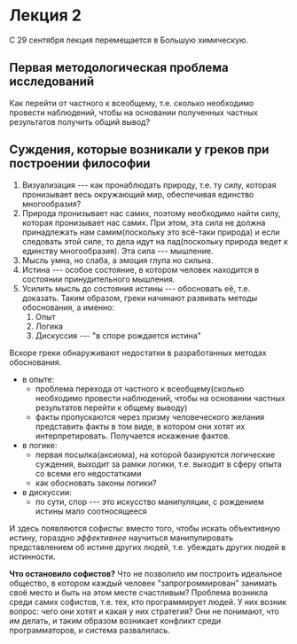 # Лекция 2

С 29 сентября лекция перемещается в Большую химическую.

## Первая методологическая проблема исследований

Как перейти от частного к всеобщему, т.е. сколько необходимо провести наблюдений, чтобы на основании полученных частных результатов получить общий вывод?

## Суждения, которые возникали у греков при построении философии

1. Визуализация --- как пронаблюдать природу, т.е. ту силу, которая пронизывает весь окружающий мир, обеспечивая единство многообразия?
2. Природа пронизывает нас самих, поэтому необходимо найти силу, которая пронизывает нас самих. При этом, эта сила не должна принадлежать нам самим(поскольку это всё-таки природа) и если следовать этой силе, то дела идут на лад(поскольку природа ведет к единству многообразия). Эта сила --- мышление.
3. Мысль умна, но слаба, а эмоция глупа но сильна.
4. Истина --- особое состояние, в котором человек находится в состоянии принудительного мышления. 
5. Усилить мысль до состояния истины --- обосновать её, т.е. доказать. Таким образом, греки начинают развивать методы обоснования, а именно:
	1. Опыт
	2. Логика
	3. Дискуссия --- "в споре рождается истина"

Вскоре греки обнаруживают недостатки в разработанных методах обоснования. 
* в опыте:
	* проблема перехода от частного к всеобщему(сколько необходимо провести наблюдений, чтобы на основании частных результатов перейти к общему выводу)
	* факты пропускаются через призму человеческого желания представить факты в том виде, в котором они хотят их интерпретировать. Получается искажение фактов.
* в логике:
	* первая посылка(аксиома), на которой базируются логические суждения, выходит за рамки логики, т.е. выходит в сферу опыта со всеми его недостатками
	* как обосновать законы логики?
* в дискуссии:
	* по сути, спор --- это искусство манипуляции, с рождением истины мало соотносящееся

И здесь появляются софисты: вместо того, чтобы искать объективную истину, гораздно _эффективнее_ научиться манипулировать представлением об истине других людей, т.е. убеждать других людей в истинности.

**Что остановило софистов?** Что не позволило им построить идеальное общество, в котором каждый человек "запрогроммирован" занимать своё место и быть на этом месте счастливым? Проблема возникла среди самих софистов, т.е. тех, кто программирует людей. У них возник вопрос: чего они хотят и какая у них стратегия?  Они не понимают, что им делать, и таким образом возникает конфликт среди программаторов, и система развалилась. 